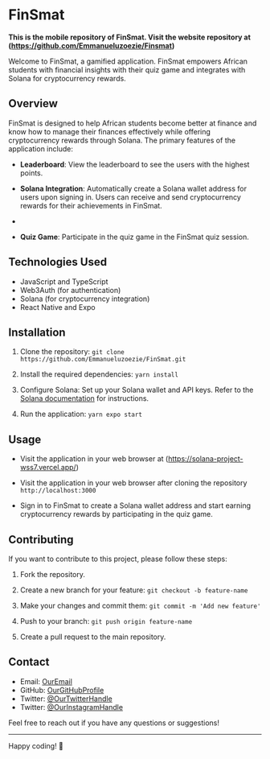 # FinSmat

**This is the mobile repository of FinSmat. Visit the website repository at (https://github.com/Emmanueluzoezie/Finsmat)**

Welcome to FinSmat, a gamified application. FinSmat empowers African students with financial insights with their quiz game and integrates with Solana for cryptocurrency rewards.

## Overview

FinSmat is designed to help African students become better at finance and know how to manage their finances effectively while offering cryptocurrency rewards through Solana. The primary features of the application include:

- **Leaderboard**: View the leaderboard to see the users with the highest points.

- **Solana Integration**: Automatically create a Solana wallet address for users upon signing in. Users can receive and send cryptocurrency rewards for their achievements in FinSmat.
- 
- **Quiz Game**: Participate in the quiz game in the FinSmat quiz session.

## Technologies Used

- JavaScript and TypeScript
- Web3Auth (for authentication)
- Solana (for cryptocurrency integration)
- React Native and Expo

## Installation

1. Clone the repository: `git clone https://github.com/Emmanueluzoezie/FinSmat.git`

2. Install the required dependencies: `yarn install`

3. Configure Solana: Set up your Solana wallet and API keys. Refer to the [Solana documentation](https://docs.solana.com/) for instructions.

4. Run the application: `yarn expo start`

## Usage

- Visit the application in your web browser at (https://solana-project-wss7.vercel.app/)
  
- Visit the application in your web browser after cloning the repository `http://localhost:3000`

- Sign in to FinSmat to create a Solana wallet address and start earning cryptocurrency rewards by participating in the quiz game.

## Contributing

If you want to contribute to this project, please follow these steps:

1. Fork the repository.

2. Create a new branch for your feature: `git checkout -b feature-name`

3. Make your changes and commit them: `git commit -m 'Add new feature'`

4. Push to your branch: `git push origin feature-name`

5. Create a pull request to the main repository.


## Contact

- Email: [OurEmail](financesmartapp@gmail.com)
- GitHub: [OurGitHubProfile](https://github.com/Emmanueluzoezie)
- Twitter: [@OurTwitterHandle](https://twitter.com/Finsmat)
- Twitter: [@OurInstagramHandle](https://instagram.com/finsmat_app?igshid=OGQ5ZDc2ODk2ZA%3D%3D&utm_source=qr)

Feel free to reach out if you have any questions or suggestions!

---

Happy coding! 🚀

